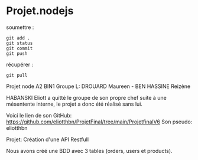 # Projet.nodejs

soumettre :

```git
git add .
git status
git commit
git push
```

récupérer :

```git
git pull
```
Projet node A2 BIN1 
Groupe L: DROUARD Maureen - BEN HASSINE Reizène

HABANSKI Eliott a quitté le groupe de son propre chef suite à une mésentente interne, le projet a donc été réalisé sans lui.

Voici le lien de son GitHub: https://github.com/eliotthbn/ProjetFinal/tree/main/ProjetfinalV6
Son pseudo: eliotthbn

Projet: Création d'une API Restfull

Nous avons créé une BDD avec 3 tables (orders, users et products).